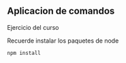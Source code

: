## Aplicacion de comandos

Ejercicio del curso

Recuerde instalar los paquetes de node

```
npm install
```